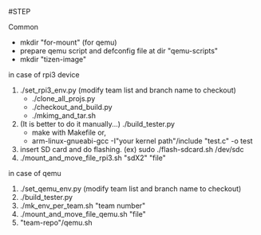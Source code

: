#STEP

Common
- mkdir "for-mount"
(for qemu)
- prepare qemu script and defconfig file at dir "qemu-scripts"
- mkdir "tizen-image"

in case of rpi3 device
1. ./set_rpi3_env.py (modify team list and branch name to checkout)
    - ./clone_all_projs.py
    - ./checkout_and_build.py
    - ./mkimg_and_tar.sh
2. (It is better to do it manually...) ./build_tester.py
   - make with Makefile or,
   - arm-linux-gnueabi-gcc -I"your kernel path"/include "test.c" -o test
3. insert SD card and do flashing. (ex) sudo ./flash-sdcard.sh /dev/sdc
4. ./mount_and_move_file_rpi3.sh "sdX2" "file"

in case of qemu
1. ./set_qemu_env.py (modify team list and branch name to checkout)
2. ./build_tester.py
3. ./mk_env_per_team.sh "team number"
4. ./mount_and_move_file_qemu.sh "file"
5. "team-repo"/qemu.sh

